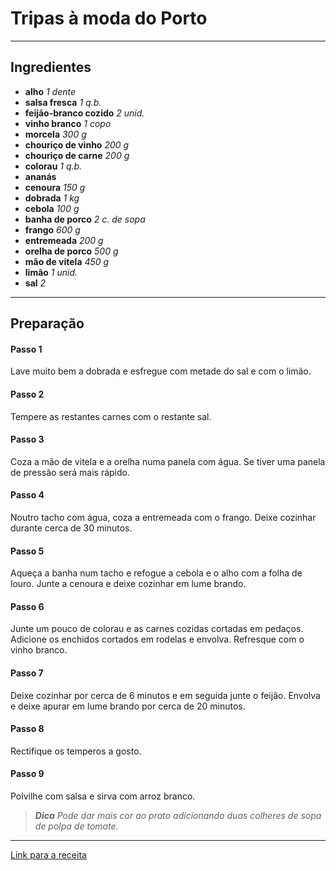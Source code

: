 # Tripas à moda do Porto

---

## Ingredientes
- **alho**
*1 dente*
- **salsa fresca**
*1 q.b.*
- **feijão-branco cozido**
*2 unid.*
- **vinho branco**
*1 copo*
- **morcela**
*300 g*
- **chouriço de vinho**
*200 g*
- **chouriço de carne**
*200 g*
- **colorau**
*1 q.b.*
- **ananás**
- **cenoura**
*150 g*
- **dobrada**
*1 kg*
- **cebola**
*100 g*
- **banha de porco**
*2 c. de sopa*
- **frango**
*600 g*
- **entremeada**
*200 g*
- **orelha de porco**
*500 g*
- **mão de vitela**
*450 g*
- **limão**
*1 unid.*
- **sal**
*2*

---

## Preparação

#### Passo 1
Lave muito bem a dobrada e esfregue com metade do sal e com o limão.

#### Passo 2
Tempere as restantes carnes com o restante sal.

#### Passo 3
Coza a mão de vitela e a orelha numa panela com água. Se tiver uma panela de pressão será mais rápido.

#### Passo 4
Noutro tacho com água, coza a entremeada com o frango. Deixe cozinhar durante cerca de 30 minutos.

#### Passo 5
Aqueça a banha num tacho e refogue a cebola e o alho com a folha de louro. Junte a cenoura e deixe cozinhar em lume brando.

#### Passo 6
Junte um pouco de colorau e as carnes cozidas cortadas em pedaços. Adicione os enchidos cortados em rodelas e envolva. Refresque com o vinho branco.

#### Passo 7
Deixe cozinhar por cerca de 6 minutos e em seguida junte o feijão. Envolva e deixe apurar em lume brando por cerca de 20 minutos.

#### Passo 8
Rectifique os temperos a gosto.

#### Passo 9
Polvilhe com salsa e sirva com arroz branco.

> ***Dica***
*Pode dar mais cor ao prato adicionando duas colheres de sopa de polpa de tomate.*

---

[Link para a receita](https://www.pingodoce.pt/receitas/tripas-a-moda-do-porto/)